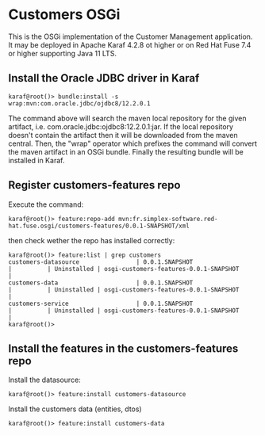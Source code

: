 # Customers OSGi
This is the OSGi implementation of the Customer Management application. It may 
be deployed in Apache Karaf 4.2.8 ot higher or on Red Hat Fuse 7.4 or higher 
supporting Java 11 LTS.

## Install the Oracle JDBC driver in Karaf
```
karaf@root()> bundle:install -s wrap:mvn:com.oracle.jdbc/ojdbc8/12.2.0.1
```
The command above will search the maven local repository for the given artifact, i.e. com.oracle.jdbc:ojdbc8:12.2.0.1:jar. If the local repository doesn't contain the artifact then it will be downloaded from the maven central.
Then, the "wrap" operator which prefixes the command will convert the maven artifact in an OSGi bundle. Finally the resulting bundle will be installed in Karaf.
## Register customers-features repo
Execute the command:
```
karaf@root()> feature:repo-add mvn:fr.simplex-software.red-hat.fuse.osgi/customers-features/0.0.1-SNAPSHOT/xml
```
then check wether the repo has installed correctly:
```
karaf@root()> feature:list | grep customers
customers-datasource                | 0.0.1.SNAPSHOT                  |          | Uninstalled | osgi-customers-features-0.0.1-SNAPSHOT        |
customers-data                      | 0.0.1.SNAPSHOT                  |          | Uninstalled | osgi-customers-features-0.0.1-SNAPSHOT        |
customers-service                   | 0.0.1.SNAPSHOT                  |          | Uninstalled | osgi-customers-features-0.0.1-SNAPSHOT        |
karaf@root()>
```
## Install the features in the customers-features repo
Install the datasource:
```
karaf@root()> feature:install customers-datasource
```
Install the customers data (entities, dtos)
```
karaf@root()> feature:install customers-data
